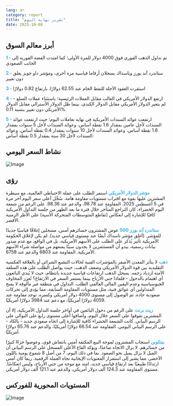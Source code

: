 ```yaml
---
lang: ar
category: report
title: "تقرير نهاية اليوم"
date: 2025-10-08
---
```



<h2>أبرز معالم السوق</h2>
<strong style="color: #2caef7;">1 - </strong> تم تداول الذهب الفوري فوق 4000 دولار للمرة الأولى؛ كما امتدت الفضة الفورية إلى الجانب الصعودي

<strong style="color: #2caef7;">2 - </strong> ستاندرد آند بورز وناسداك يسجلان أرقاما قياسية مرة أخرى، ومؤشر داو جونز يغلق دون تغيير

<strong style="color: #2caef7;">3 - </strong> استقرت العقود الآجلة للنفط الخام عند 62.55 دولارًا، بارتفاع 0.82 دولارًا

<strong style="color: #2caef7;">4 - </strong> ارتفع الدولار الأمريكي في الغالب مقابل العملات الرئيسية؛ باستثناء عملات السلع - لم يتغير الدولار الأمريكي مقابل الدولار الكندي، بينما ظل الدولار الأسترالي مقابل الدولار الأمريكي دون تغيير بنسبة 0.11%.

<strong style="color: #2caef7;">5 - </strong> ارتفعت عوائد السندات الأمريكية في نهاية تعاملات اليوم؛ حيث ارتفعت عوائد السندات لأجل عامين بمقدار 1.6 نقطة أساس، وعوائد السندات لأجل 5 سنوات بمقدار 1.6 نقطة أساس، وعوائد السندات لأجل 10 سنوات بمقدار 0.4 نقطة أساس، وعوائد السندات لأجل 30 سنة بمقدار 0.5 نقطة أساس.



<h2>نشاط السعر اليومي</h2>
<img src="https://markleighedu.github.io/img/Oct-2025/08-Oct-2025/price.jpg" alt="Image"/>

<h2>رؤى</h2>
<strong style="color: #2caef7;">مؤشر الدولار الأمريكي</strong> استمر الطلب على عملة الاحتياطي العالمية، مع سيطرة المشترين عليها بقوة مع اقتراب مستويات مقاومة هامة. سُجِّل أعلى سعر اليوم آخر مرة في 5 أغسطس 2025. المقاومة عند 98.78، والدعم عند 98.36. على الرغم من شمعة اليوم الخضراء، كان التراجع المتأخر خلال فترة ما بعد الظهر من جلسة التداول الأمريكية كافيًا للإشارة إلى انعكاس (تقاطع المتوسطات المتحركة الأسية) على الأطر الزمنية الأقصر.

<strong style="color: #2caef7;">ستاندرد آند بورز 500</strong> عوض المشترون خسائرهم أمس، مسجلين إغلاقًا قياسيًا جديدًا للمؤشر. (أغلق مؤشر ناسداك أيضًا عند مستوى قياسي جديد). لم يكن لإغلاق الحكومة الأمريكية تأثير يُذكر على الطلب على الأسهم الأمريكية، بل في الواقع، مع عدم صدور بيانات رسمية، يبدو أن المستثمرين لا يجدون سببًا يمنعهم من مواصلة شراء الأسهم الأمريكية. المقاومة عند 6803 والدعم عند 6758.

<strong style="color: #2caef7;">ذهب</strong> لا يتأثر المعدن الأصفر بالمؤشرات الفنية لحالات التشبع الشرائي أو بالعلاقة العكسية التقليدية بين قوة الدولار الأمريكي وضعف الذهب، حيث يواصل الطلب على هذه السلعة الآمنة ازدياد زخمه. يسجل الذهب ارتفاعات قياسية جديدة بانتظام، حيث لا يُبدي البائعون أي اهتمام بالدخول - فلماذا جني الأرباح بينما يستمر السعر في الارتفاع؟ تُعزز المخاوف الجيوسياسية وعدم اليقين المالي العالمي الطلب. التداول في منطقة غير مألوفة لا يمنح المتداولين أي عوائق فنية، مثل مستويات المقاومة السابقة، مما يؤدي إلى تحركات صعودية حادة. تم الوصول إلى مستوى 4000 دولار أمريكي وكسره. توجد مقاومة عند 4059 دولارًا أمريكيًا، مع دعم عند 3984 دولارًا أمريكيًا.

<strong style="color: #2caef7;">زيت برنت</strong> على الرغم من دخول البائعين في أواخر جلسة التداول الأمريكية، إلا أن المشترين تفوقوا على السعر خلال اليوم، وأضافوا أعلى مستوى رابع على التوالي على الرسم البياني. كانت الشمعة الخضراء كافية للإشارة إلى اتجاه صعودي جديد - بالكاد - على الرسم البياني اليومي. المقاومة عند 66.54 دولارًا أمريكيًا، والدعم عند 65.76 دولارًا أمريكيًا.

<strong style="color: #2caef7;">بيتكوين</strong> استجاب المشترون لموجة البيع المكثفة أمس بانتعاش قوي، وعوضوا جزءًا كبيرًا من خسائرهم. لا يزال الاتجاه صاعدًا، ويؤكد القاع الأعلى المسجل على الرسم البياني أن الميل لا يزال يميل نحو الصعود. بما في ذلك اليوم، 7 من أصل 8 شموع يومية باللون الأخضر، مما يشير إلى استمرار المعنويات الإيجابية تجاه العملة الرقمية. ربما كان أمس ارتدادًا طبيعيًا بعد ارتفاع قياسي جديد، امتد مع موجة من جني الأرباح، وليس انعكاسًا. مستوى المقاومة عند 124.3 ألف دولار أمريكي، والدعم عند 121.1 ألف دولار أمريكي.



<h2>المستويات المحورية للفوركس</h2>
<img src="https://markleighedu.github.io/img/Oct-2025/08-Oct-2025/pivot.jpg" alt="Image"/>
